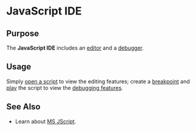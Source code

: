 # JavaScript IDE

## Purpose

The **JavaScript IDE** includes an [editor](source_editor.md) and a [debugger](internal_debugger.md).

## Usage

Simply [open a script](source_editor.md) to view the editing features; create a [breakpoint](breakpoints.md) and [play](playback.md) the script to view the [debugging features](internal_debugger.md).

## See Also

- Learn about [MS JScript](http://msdn.microsoft.com/en-us/library/hbxc2t98.aspx).
